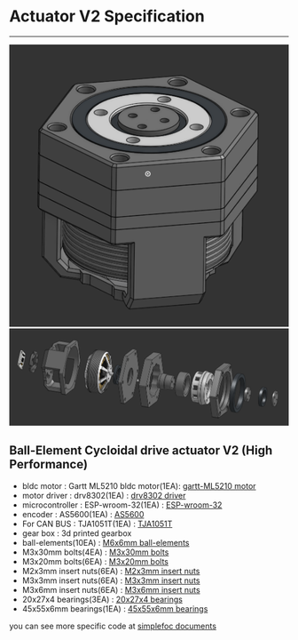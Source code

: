 # Actuator V2 Specification
---

![alt text](image.png)
![alt text](image-1.png)

## Ball-Element Cycloidal drive actuator V2 (High Performance)
- bldc motor : Gartt ML5210 bldc motor(1EA): [gartt-ML5210 motor](https://ko.aliexpress.com/item/4001297326582.html?spm=a2g0o.order_list.order_list_main.9.21ef140fx0qOKv&gatewayAdapt=glo2kor)
- motor driver : drv8302(1EA) : [drv8302 driver](https://ko.aliexpress.com/item/4000126430773.html?spm=a2g0o.order_list.order_list_main.14.2718140fpj8eC3&gatewayAdapt=glo2kor)
- microcontroller : ESP-wroom-32(1EA) : [ESP-wroom-32](https://ko.aliexpress.com/item/1005007050459447.html?spm=a2g0o.order_list.order_list_main.46.846e140fXxRS15&gatewayAdapt=glo2kor)
- encoder : AS5600(1EA) : [AS5600](https://ko.aliexpress.com/item/1005006502384626.html?spm=a2g0o.productlist.main.1.3b184509pllIzN&algo_pvid=5b9a62a0-d0b4-4c4f-8faf-10328b964263&algo_exp_id=5b9a62a0-d0b4-4c4f-8faf-10328b964263-0&pdp_npi=4%40dis%21KRW%211539%211523%21%21%211.04%211.03%21%402151e6dc17377383531286763e4796%2112000037438363873%21sea%21KR%212150707868%21X&curPageLogUid=Tml9fqmeUygT&utparam-url=scene%3Asearch%7Cquery_from%3A)
- For CAN BUS : TJA1051T(1EA) : [TJA1051T](https://ko.aliexpress.com/item/1005007053249619.html?spm=a2g0o.order_list.order_list_main.4.7785140fjxlg5H&gatewayAdapt=glo2kor)
- gear box : 3d printed gearbox
- ball-elements(10EA) : [M6x6mm ball-elements](https://ko.aliexpress.com/item/1005003729421711.html?spm=a2g0o.order_list.order_list_main.138.846e140fXxRS15&gatewayAdapt=glo2kor)
- M3x30mm bolts(4EA) : [M3x30mm bolts](https://ko.aliexpress.com/item/1005005879037174.html?spm=a2g0o.order_list.order_list_main.111.846e140fXxRS15&gatewayAdapt=glo2kor)
- M3x20mm bolts(6EA) : [M3x20mm bolts](https://ko.aliexpress.com/item/1005005879037174.html?spm=a2g0o.order_list.order_list_main.22.846e140fXxRS15&gatewayAdapt=glo2kor)
- M2x3mm insert nuts(6EA) : [M2x3mm insert nuts](https://ko.aliexpress.com/item/1005004870993068.html?spm=a2g0o.order_list.order_list_main.16.4d25140fb34rFV&gatewayAdapt=glo2kor)
- M3x3mm insert nuts(6EA) : [M3x3mm insert nuts](https://ko.aliexpress.com/item/1005004870993068.html?spm=a2g0o.order_list.order_list_main.16.4d25140fb34rFV&gatewayAdapt=glo2kor)
- M3x6mm insert nuts(6EA) : [M3x6mm insert nuts](https://ko.aliexpress.com/item/1005004870993068.html?spm=a2g0o.order_list.order_list_main.16.4d25140fb34rFV&gatewayAdapt=glo2kor)
- 20x27x4 bearings(3EA) : [20x27x4 bearings](https://ko.aliexpress.com/item/1005006822777675.html?spm=a2g0o.productlist.main.1.76e86515Q34gQr&algo_pvid=fe067309-f121-42a0-a594-e87d0db4a0e0&algo_exp_id=fe067309-f121-42a0-a594-e87d0db4a0e0-0&pdp_ext_f=%7B%22order%22%3A%2275%22%2C%22eval%22%3A%221%22%7D&pdp_npi=4%40dis%21KRW%2110959%217020%21%21%2152.98%2133.94%21%4021010d9017417720432307776e2ec5%2112000038590813947%21sea%21KR%212150707868%21X&curPageLogUid=KbQ3xlLuoznH&utparam-url=scene%3Asearch%7Cquery_from%3A)
- 45x55x6mm bearings(1EA) : [45x55x6mm bearings](https://ko.aliexpress.com/item/4000909605390.html?spm=a2g0o.productlist.main.45.7cb8pQAvpQAvH8&algo_pvid=80661dd4-c983-4595-9eb3-adbbb459767f&algo_exp_id=80661dd4-c983-4595-9eb3-adbbb459767f-22&pdp_ext_f=%7B%22order%22%3A%22427%22%2C%22eval%22%3A%221%22%7D&pdp_npi=4%40dis%21KRW%2142339%2126250%21%21%2128.33%2117.56%21%40213ba0c517417720132146408e66d0%2112000028447926047%21sea%21KR%212150707868%21X&curPageLogUid=AYkLjro41rKe&utparam-url=scene%3Asearch%7Cquery_from%3A)

you can see more specific code at [simplefoc documents](https://docs.simplefoc.com/code)
